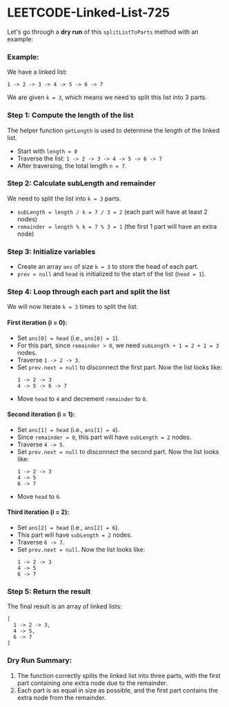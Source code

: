 # LEETCODE-Linked-List-725
Let's go through a **dry run** of this `splitListToParts` method with an example:

### Example:

We have a linked list:
```
1 -> 2 -> 3 -> 4 -> 5 -> 6 -> 7
```

We are given `k = 3`, which means we need to split this list into 3 parts.

### Step 1: Compute the length of the list
The helper function `getLength` is used to determine the length of the linked list.
- Start with `length = 0`
- Traverse the list: `1 -> 2 -> 3 -> 4 -> 5 -> 6 -> 7`
- After traversing, the total length `n = 7`.

### Step 2: Calculate subLength and remainder
We need to split the list into `k = 3` parts.
- `subLength = length / k = 7 / 3 = 2` (each part will have at least 2 nodes)
- `remainder = length % k = 7 % 3 = 1` (the first 1 part will have an extra node)

### Step 3: Initialize variables
- Create an array `ans` of size `k = 3` to store the head of each part.
- `prev = null` and `head` is initialized to the start of the list (`head = 1`).

### Step 4: Loop through each part and split the list
We will now iterate `k = 3` times to split the list.

#### First iteration (i = 0):
- Set `ans[0] = head` (i.e., `ans[0] = 1`).
- For this part, since `remainder > 0`, we need `subLength + 1 = 2 + 1 = 3` nodes.
- Traverse `1 -> 2 -> 3`.
- Set `prev.next = null` to disconnect the first part. Now the list looks like:
  ```
  1 -> 2 -> 3
  4 -> 5 -> 6 -> 7
  ```
- Move `head` to `4` and decrement `remainder` to `0`.

#### Second iteration (i = 1):
- Set `ans[1] = head` (i.e., `ans[1] = 4`).
- Since `remainder = 0`, this part will have `subLength = 2` nodes.
- Traverse `4 -> 5`.
- Set `prev.next = null` to disconnect the second part. Now the list looks like:
  ```
  1 -> 2 -> 3
  4 -> 5
  6 -> 7
  ```
- Move `head` to `6`.

#### Third iteration (i = 2):
- Set `ans[2] = head` (i.e., `ans[2] = 6`).
- This part will have `subLength = 2` nodes.
- Traverse `6 -> 7`.
- Set `prev.next = null`. Now the list looks like:
  ```
  1 -> 2 -> 3
  4 -> 5
  6 -> 7
  ```

### Step 5: Return the result
The final result is an array of linked lists:
```
[
  1 -> 2 -> 3,
  4 -> 5,
  6 -> 7
]
```

### Dry Run Summary:
1. The function correctly splits the linked list into three parts, with the first part containing one extra node due to the remainder.
2. Each part is as equal in size as possible, and the first part contains the extra node from the remainder.

